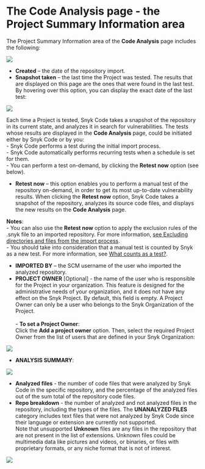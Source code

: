 # The Code Analysis page - the Project Summary Information area

The Project Summary Information area of the **Code Analysis** page includes the following:

![](<../../../../.gitbook/assets/Snyk Code - Results - Information Area.png>)

* **Created** – the date of the repository import.
* **Snapshot taken** – the last time the Project was tested. The results that are displayed on this page are the ones that were found in the last test.\
  By hovering over this option, you can display the exact date of the last test:

![](<../../../../.gitbook/assets/Snyk Code - Results - Information Area - Last test date - tooltip.png>)

Each time a Project is tested, Snyk Code takes a snapshot of the repository in its current state, and analyzes it in search for vulnerabilities. The tests whose results are displayed in the **Code Analysis** page, could be initiated either by Snyk Code or by you:\
\- Snyk Code performs a test during the initial import process.\
\- Snyk Code automatically performs recurring tests when a schedule is set for them.\
\- You can perform a test on-demand, by clicking the **Retest now** option (see below).

* **Retest now** – this option enables you to perform a manual test of the repository on-demand, in order to get its most up-to-date vulnerability results. When clicking the **Retest now** option, Snyk Code takes a snapshot of the repository, analyzes its source code files, and displays the new results on the **Code Analysis** page.

**Notes**:\
\- You can also use the **Retest now** option to apply the exclusion rules of the .snyk file to an imported repository. For more information, [see Excluding directories and files from the import process](https://docs.snyk.io/products/snyk-code/getting-started-with-snyk-code/activating-snyk-code-using-the-web-ui/step-3-importing-repositories-to-snyk-for-the-snyk-code-testing/excluding-directories-and-files-from-the-import-process).\
\- You should take into consideration that a manual test is counted by Snyk as a new test. For more information, see [What counts as a test?](https://support.snyk.io/hc/en-us/articles/360000925418-What-counts-as-a-test-).

* **IMPORTED BY** – the SCM username of the user who imported the analyzed repository.
* **PROJECT OWNER** \[Optional] - the name of the user who is responsible for the Project in your organization. This feature is designed for the administrative needs of your organization, and it does not have any effect on the Snyk Project. By default, this field is empty. A Project Owner can only be a user who belongs to the Snyk Organization of the Project.\
  \
  \- **To set a Project Owner**:\
  Click the **Add a project owner** option. Then, select the required Project Owner from the list of users that are defined in your Snyk Organization:

![](<../../../../.gitbook/assets/Snyk Code - Results - Information Area - Project Owner - 2.png>)

* **ANALYSIS SUMMARY**:

![](<../../../../.gitbook/assets/Snyk Code - Results - Information Area - Analysis Summary - 2.png>)

* **Analyzed files** - the number of code files that were analyzed by Snyk Code in the specific repository, and the percentage of the analyzed files out of the sum total of the repository code files.
* **Repo breakdown** - the number of analyzed and not analyzed files in the repository, including the types of the files. The **UNANALYZED FILES** category includes text files that were not analyzed by Snyk Code since their language or extension are currently not supported.\
  Note that unsupported **Unknown** files are any files in the repository that are not present in the list of extensions. Unknown files could be multimedia data like pictures and videos, or binaries, or files with proprietary formats, or any niche format that is not of interest.

![](<../../../../.gitbook/assets/Snyk Code - Results - Information Area - Analysis Summary - Repo breakdown - 2.png>)
